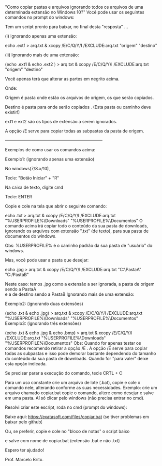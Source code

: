 "Como copiar pastas e arquivos ignorando todos os arquivos de uma determinada extensão no Windows 10?"
Você pode usar os seguintes comandos no prompt do windows:

Tem um script pronto para baixar, no final desta "resposta" …

(i) Ignorando apenas uma extensão:

echo .ext1 > arq.txt & xcopy /E/C/Q/Y/I /EXCLUDE:arq.txt "origem" "destino"

(ii) Ignorando mais de uma extensão:

(echo .ext1 & echo .ext2 ) > arq.txt & xcopy /E/C/Q/Y/I /EXCLUDE:arq.txt "origem" "destino"

Você apenas terá que alterar as partes em negrito acima.

Onde:

Origem é pasta onde estão os arquivos de origem, os que serão copiados.

Destino é pasta para onde serão copiados . (Esta pasta ou caminho deve existir!)

ext1 e ext2 são os tipos de extensão a serem ignorados.

A opção /E serve para copiar todas as subpastas da pasta de origem.

———————————————————————

Exemplos de como usar os comandos acima:

Exemplo1: (ignorando apenas uma extensão)

No windows(7/8.x/10),

Tecle: "Botão Iniciar" + "R"

Na caixa de texto, digite cmd

Tecle: ENTER

Copie e cole na tela que abrir o seguinte comando:

echo .txt > arq.txt & xcopy /E/C/Q/Y/I /EXCLUDE:arq.txt  "%USERPROFILE%\Downloads"  "%USERPROFILE%\Documentos" 
O comando acima irá copiar todo o conteúdo da sua pasta de downloads, ignorando os arquivos com extensão ".txt" (de texto), para sua pasta de documentos do windows.

Obs: %USERPROFILE% é o caminho padrão da sua pasta de "usuário" do windows.

Mas, você pode usar a pasta que desejar:

echo .jpg > arq.txt & xcopy /E/C/Q/Y/I /EXCLUDE:arq.txt  "C:\PastaA"  "C:/PastaB"  
 
Neste caso: temos .jpg como a extensão a ser ignorada, 
            a pasta de origem sendo a PastaA  
            e a de destino sendo a PastaB 
Ignorando mais de uma extensão:

Exemplo2: (ignorando duas extensões)

(echo .txt & echo .jpg) > arq.txt & xcopy /E/C/Q/Y/I /EXCLUDE:arq.txt  "%USERPROFILE%\Downloads"  "%USERPROFILE%\Documentos" 
Exemplo3: (ignorando três extensões)

(echo .txt & echo .jpg & echo .bmp) > arq.txt & xcopy /E/C/Q/Y/I /EXCLUDE:arq.txt  "%USERPROFILE%\Downloads"  "%USERPROFILE%\Documentos" 
Obs: Quando for apenas testar os comandos recomendo retirar a opção /E . A opção /E serve para copiar todas as subpastas e isso pode demorar bastante dependendo do tamanho do conteúdo da sua pasta de downloads. Quando for "para valer" deixe esta opção indicada.

Se precisar parar a execução do comando, tecle CRTL + C

Para um uso constante crie um arquivo de lote (.bat), copie e cole o comando nele, alterando conforme as suas necessidades. Exemplo: crie um arquivo chamado copiar.bat copie o comando, altere como desejar e salve em uma pasta. Aí só clicar pelo windows (não precisa entrar no cmd).

Resolvi criar este escript, roda no cmd (prompt do windows):

Baixe aqui: https://exatasoft.com/files/copiar.bat (se tiver problemas em baixar pelo github)

Ou, se preferir, copie e cole no "bloco de notas" o script baixo

e salve com nome de copiar.bat (extensão .bat e não .txt)

Espero ter ajudado!

Prof. Marcelo Brito. 
